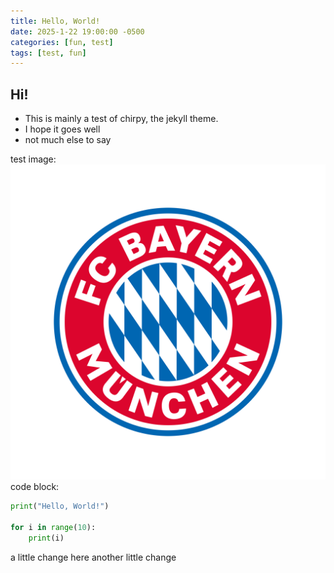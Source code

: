 ```yaml
---
title: Hello, World!
date: 2025-1-22 19:00:00 -0500
categories: [fun, test]
tags: [test, fun]
---
```



## Hi!

- This is mainly a test of chirpy, the jekyll theme. 
- I hope it goes well
- not much else to say

test image:
![Image Description](/assets/img/pimg/Pasted%20image%2020250122192016.png)
code block: 

```python
print("Hello, World!")

for i in range(10):
	print(i)
```


a little change here
another little change